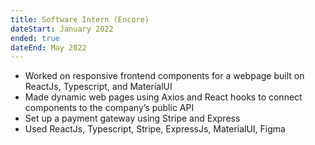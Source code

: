 ```yaml
---
title: Software Intern (Encore)
dateStart: January 2022
ended: true
dateEnd: May 2022
---
```


- Worked on responsive frontend components for a webpage built on ReactJs, Typescript, and MaterialUI
- Made dynamic web pages using Axios and React hooks to connect components to the company’s public API
- Set up a payment gateway using Stripe and Express
- Used ReactJs, Typescript, Stripe, ExpressJs, MaterialUI, Figma
